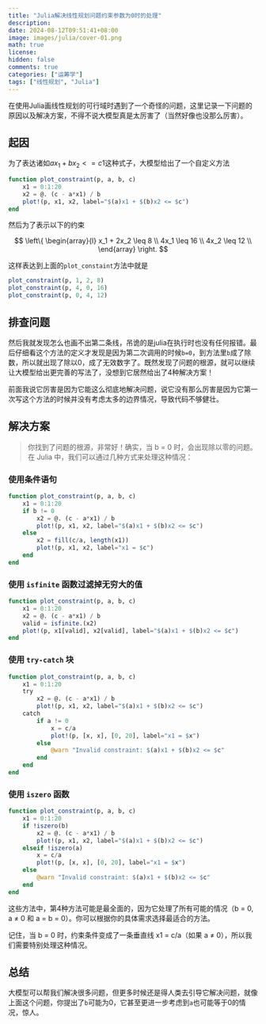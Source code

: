 ```yaml
---
title: "Julia解决线性规划问题约束参数为0时的处理"
description: 
date: 2024-08-12T09:51:41+08:00
image: images/julia/cover-01.png
math: true
license: 
hidden: false
comments: true
categories: ["运筹学"]
tags: ["线性规划", "Julia"]
---
```


在使用Julia画线性规划的可行域时遇到了一个奇怪的问题，这里记录一下问题的原因以及解决方案，不得不说大模型真是太厉害了（当然好像也没那么厉害）。

## 起因

为了表达诸如$ax_1 + bx_2 <= c1$这种式子，大模型给出了一个自定义方法

```julia
function plot_constraint(p, a, b, c)
    x1 = 0:1:20
    x2 = @. (c - a*x1) / b 
    plot!(p, x1, x2, label="$(a)x1 + $(b)x2 <= $c")
end
```

然后为了表示以下的约束

$$
\left\{
\begin{array}{l}
x_1 + 2x_2 \leq 8 \\
4x_1 \leq 16 \\
4x_2 \leq 12 \\
\end{array}
\right.
$$

这样表达到上面的`plot_constaint`方法中就是

```julia
plot_constraint(p, 1, 2, 8)
plot_constraint(p, 4, 0, 16)
plot_constraint(p, 0, 4, 12)
```

## 排查问题

然后我就发现怎么也画不出第二条线，吊诡的是julia在执行时也没有任何报错。最后仔细看这个方法的定义才发现是因为第二次调用的时候`b=0`，到方法里`b`成了除数，所以就出现了除以0，成了无效数字了。既然发现了问题的根源，就可以继续让大模型给出更完善的写法了，没想到它居然给出了4种解决方案！

前面我说它厉害是因为它能这么彻底地解决问题，说它没有那么厉害是因为它第一次写这个方法的时候并没有考虑太多的边界情况，导致代码不够健壮。

## 解决方案

> 你找到了问题的根源，非常好！确实，当 b = 0 时，会出现除以零的问题。在 Julia 中，我们可以通过几种方式来处理这种情况：

### 使用条件语句

```julia
function plot_constraint(p, a, b, c)
    x1 = 0:1:20
    if b != 0
        x2 = @. (c - a*x1) / b
        plot!(p, x1, x2, label="$(a)x1 + $(b)x2 <= $c")
    else
        x2 = fill(c/a, length(x1))
        plot!(p, x1, x2, label="x1 = $c")
    end
end
```

### 使用 `isfinite` 函数过滤掉无穷大的值

```julia
function plot_constraint(p, a, b, c)
    x1 = 0:1:20
    x2 = @. (c - a*x1) / b
    valid = isfinite.(x2)
    plot!(p, x1[valid], x2[valid], label="$(a)x1 + $(b)x2 <= $c")
end
```

### 使用 `try-catch` 块

```julia
function plot_constraint(p, a, b, c)
    x1 = 0:1:20
    try
        x2 = @. (c - a*x1) / b
        plot!(p, x1, x2, label="$(a)x1 + $(b)x2 <= $c")
    catch
        if a != 0
            x = c/a
            plot!(p, [x, x], [0, 20], label="x1 = $x")
        else
            @warn "Invalid constraint: $(a)x1 + $(b)x2 <= $c"
        end
    end
end
```

### 使用 `iszero` 函数

```julia
function plot_constraint(p, a, b, c)
    x1 = 0:1:20
    if !iszero(b)
        x2 = @. (c - a*x1) / b
        plot!(p, x1, x2, label="$(a)x1 + $(b)x2 <= $c")
    elseif !iszero(a)
        x = c/a
        plot!(p, [x, x], [0, 20], label="x1 = $x")
    else
        @warn "Invalid constraint: $(a)x1 + $(b)x2 <= $c"
    end
end
```

这些方法中，第4种方法可能是最全面的，因为它处理了所有可能的情况（b = 0, a ≠ 0 和 a = b = 0）。你可以根据你的具体需求选择最适合的方法。

记住，当 b = 0 时，约束条件变成了一条垂直线 x1 = c/a（如果 a ≠ 0），所以我们需要特别处理这种情况。

## 总结

大模型可以帮我们解决很多问题，但更多时候还是得人类去引导它解决问题，就像上面这个问题，你提出了`b`可能为0，它甚至更进一步考虑到`a`也可能等于0的情况，惊人。